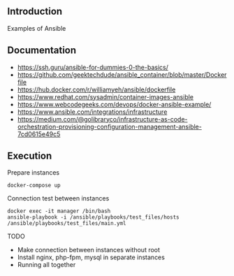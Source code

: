 
## Introduction

Examples of Ansible

## Documentation

- https://ssh.guru/ansible-for-dummies-0-the-basics/
- https://github.com/geektechdude/ansible_container/blob/master/Dockerfile
- https://hub.docker.com/r/williamyeh/ansible/dockerfile
- https://www.redhat.com/sysadmin/container-images-ansible
- https://www.webcodegeeks.com/devops/docker-ansible-example/
- https://www.ansible.com/integrations/infrastructure
- https://medium.com/@golibraryco/infrastructure-as-code-orchestration-provisioning-configuration-management-ansible-7cd0615e49c5

## Execution

Prepare instances
```
docker-compose up 
```

Connection test between instances
```
docker exec -it manager /bin/bash
ansible-playbook -i /ansible/playbooks/test_files/hosts /ansible/playbooks/test_files/main.yml
```

TODO

- Make connection between instances without root
- Install nginx, php-fpm, mysql in separate instances
- Running all together
